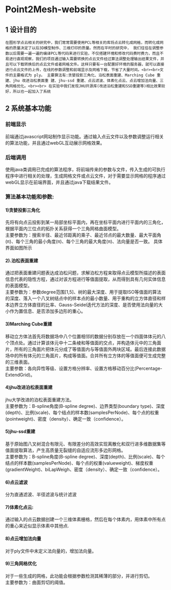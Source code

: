 # Point2Mesh-website
## 1 设计目的
    在图形学点云相关的研究中，我们常常需要使用PCL等相关的库将点云转化成网格，而转化成网格的质量决定了以后3D模型制作、三维打印的质量。然而在平时的研究中， 我们往往在调整参数以后需要一遍一遍的编译PCL等代码来进行实验，不仅搭建环境和修改代码费时费力，而且不易进行直观观察，我们的项目通过输入需要转换的点云文件经过算法调整处理输出结果文件，并且可以下载转换后的点云文件或者网格文件。这样只要有一台配置好环境的服务器，就可以直接进行点云文件的上传，在线的参数调整和前端显示及网格下载，节省了大量时间。<br><br>文件的主要格式为 ply。 主要算法有:贪婪投影三角化、泊松表面重建、Marching Cube 重建、jhu 改进泊松表面重 建、jhu-ssd 重建、点云滤波、体素化点云、点云增加法向量、三角网格优化。<br><br> 在实验中我们发现JHU开源库(改进泊松重建和SSD重建等)相比效果较好，所以也一起加入了系统
## 2 系统基本功能

### 前端显示
前端通过javascript网站制作显示功能。通过输入点云文件以及参数调整运行相关的算法功能，并且通过webGL互动展示网格效果。
### 后端调用
使用java类调用已完成的算法程序，将前端传来的参数与文件，传入生成的可执行程序中进行相关的处理，生成网格文件或点云文件，对于需要显示网格的程序通过webGL显示在前端界面，并且通过java下载结果文件。
### 算法基本功能和参数:
#### 1)贪婪投影三角化
先将有向点云投影到某一局部坐标平面内，再在坐标平面内进行平面内的三角化，根据平面内三位点的拓扑关系获得一个三角网格曲面模型。<br>
主要参数为：搜索半径、最近邻距离的乘子、最近邻点的最大数量、最大平面角(π)、每个三角的最小角度(π)、每个三角的最大角度(π)、法向量是否一致。
具体界面如图所示

 
#### 2).泊松表面重建
通过把表面重建问题表达成泊松问题，求解泊松方程来取得点云模型所描述的表面信息代表的隐性方程，通过对该方程进行等值面提取，从而得到具有几何实体信息的表面模型。<br>
主要参数为：参数degree范围[1,5]、树的最大深度、用于提取ISO等值面的算法的深度、落入一个八叉树结点中的样本点的最小数量、用于重构的立方体直径和样本边界立方体直径的比率、Gauss-Seidel迭代方法的深度、是否使用法向量的大小作为置信息、是否添加多边形的重心。


#### 3)Marching Cube重建
移动立方体法首先将数据场中八个位置相邻的数据分别存放在一个四面体体元的八个顶点处。通过计算该体元中十二条棱和等值面的交点，并构造体元中的三角面片，所有的三角面片把体元分成了等值面内与等值面外两块区域。最后连接此数据场中的所有体元的三角面片，构成等值面。合并所有立方体的等值面便可生成完整的三维表面。<br>
主要参数：各向异性等级、设置方格分辨率、设置方格移动百分比(Percentage-
ExtendGrid)。


 
#### 4)jhu改进泊松表面重建
jhu大学改进的泊松表面重建方法。<br>
主要参数为：B-spline角度(B-spline degree)、边界类型(boundary type)、深度(depth)、比例(scale)、每个结点的样本数(samplesPerNode)、每个点的权重(pointweight)、密度（density）、确定一致（confidence）。


#### 5)jhu-ssd重建
基于原始图八叉树混合有限元、有限差分的高效实现离散化和双行进多维数据集等值面提取算法，产生高质量无裂缝的自适应流形多边形网格。<br>
主要参数为：B-spline角度(B-spline degree)、深度(depth)、比例(scale)、每个结点的样本数(samplesPerNode)、每个点的权重(valueweight)、梯度权重(gradientWeight)、biLapWeigh、密度（density）、确定一致（confidence）。





#### 6)点云滤波
分为直通滤波、半径滤波与统计滤波

#### 7)体素化点云:
通过输入的点云数据创建一个三维体素栅格，然后在每个体素内，用体素中所有点的重心来近似显示体素中其他点.

#### 8)点云增加法向量
对于ply文件中未定义法向量的，增加法向量。


#### 9)三角网格优化
对于一些生成的网格，此功能会根据参数检测其稀薄的部分，并进行剪切。<br>
主要参数为：曲面剪切的阈值。
